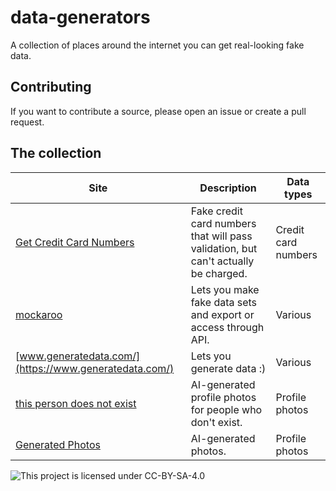 # data-generators

A collection of places around the internet you can get real-looking fake data.

## Contributing

If you want to contribute a source, please open an issue or create a pull request.

## The collection

| Site | Description | Data types |
|---|---|---|
| [Get Credit Card Numbers](https://www.getcreditcardnumbers.com/) | Fake credit card numbers that will pass validation, but can't actually be charged. | Credit card numbers |
| [mockaroo](https://www.mockaroo.com/) | Lets you make fake data sets and export or access through API. | Various |
| [www.generatedata.com/](https://www.generatedata.com/) | Lets you generate data :) | Various |
| [this person does not exist](https://thispersondoesnotexist.com/) | AI-generated profile photos for people who don't exist. | Profile photos |
| [Generated Photos](https://generated.photos/faces) | AI-generated photos. | Profile photos |

![This project is licensed under CC-BY-SA-4.0](https://mirrors.creativecommons.org/presskit/buttons/88x31/svg/by-sa.svg)
